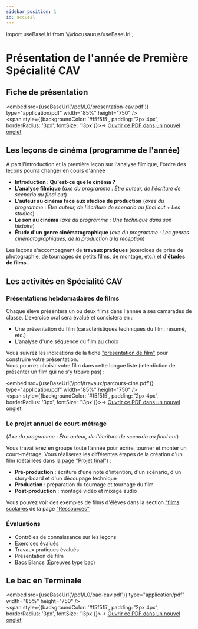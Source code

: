 ```yaml
---
sidebar_position: 1
id: accueil
---
```

import useBaseUrl from '@docusaurus/useBaseUrl';

# Présentation de l'année de Première Spécialité CAV

## Fiche de présentation

<embed
  src={useBaseUrl('/pdf/L0/presentation-cav.pdf')}
  type="application/pdf"
  width="85%"
  height="750"
/>
<br/>
<span style={{backgroundColor: '#f5f5f5', padding: '2px 4px', borderRadius: '3px', fontSize: '13px'}}>→ [Ouvrir ce PDF dans un nouvel onglet](/pdf/L0/presentation-cav.pdf)</span>
 
## Les leçons de cinéma (programme de l'année)

A part l'introduction et la première leçon sur l'analyse filmique, l'ordre des leçons pourra changer en cours d'année  

- **Introduction : Qu'est-ce que le cinéma ?**
- **L'analyse filmique** (*axe du programme : Être auteur, de l'écriture de scenario au final cut*)
- **L'auteur au cinéma face aux studios de production** (*axes du programme : Être auteur, de l'écriture de scenario au final cut + Les studios*)
- **Le son au cinéma** (*axe du programme : Une technique dans son histoire*)
- **Étude d'un genre cinématographique** (*axe du programme : Les genres cinématographiques, de la production à la réception*)

Les leçons s'accompagnent de **travaux pratiques** (exercices de prise de photographie, de tournages de petits films, de montage, etc.) et d'**études de films.**

## Les activités en Spécialité CAV

### Présentations hebdomadaires de films

Chaque élève présentera un ou deux films dans l'année à ses camarades de classe. L'exercice oral sera évalué et consistera en :
- Une présentation du film (caractéristiques techniques du film, résumé, etc.)
- L'analyse d'une séquence du film au choix

Vous suivrez les indications de la fiche ["présentation de film"](https://drive.google.com/file/d/1gA83jli5W0Pn0byVo9Uew9-l53ouHLmQ/view?usp=drive_link) pour construire votre présentation.  
Vous pourrez choisir votre film dans cette longue liste (interdiction de présenter un film qui ne s'y trouve pas) :  

<embed
  src={useBaseUrl('/pdf/travaux/parcours-cine.pdf')}
  type="application/pdf"
  width="85%"
  height="750"
/>
<br/>
<span style={{backgroundColor: '#f5f5f5', padding: '2px 4px', borderRadius: '3px', fontSize: '13px'}}>→ [Ouvrir ce PDF dans un nouvel onglet](/pdf/L0/presentation-cav.pdf)</span>

### Le projet annuel de court-métrage
(*Axe du programme : Être auteur, de l'écriture de scenario au final cut*)  

Vous travaillerez en groupe toute l’année pour écrire, tourner et monter un court-métrage. Vous réaliserez les différentes étapes de la création d'un film (détaillées dans [la page "Projet final"](../../projet/00/projet)) :
- **Pré-production** : écriture d'une note d'intention, d'un scénario, d'un story-board et d'un découpage technique
- **Production** : préparation du tournage et tournage du film
- **Post-production** : montage vidéo et mixage audio

Vous pouvez voir des exemples de films d'élèves dans la section ["films scolaires](../../ressources/3)  de la page ["Ressources"](../../ressources/1)

### Évaluations

- Contrôles de connaissance sur les leçons
- Exercices évalués
- Travaux pratiques évalués
- Présentation de film
- Bacs Blancs (Épreuves type bac)

## Le bac en Terminale

<embed
  src={useBaseUrl('/pdf/L0/bac-cav.pdf')}
  type="application/pdf"
  width="85%"
  height="750" 
/>
<br/>
<span style={{backgroundColor: '#f5f5f5', padding: '2px 4px', borderRadius: '3px', fontSize: '13px'}}>→ [Ouvrir ce PDF dans un nouvel onglet](/pdf/L0/bac-cav.pdf)</span>

